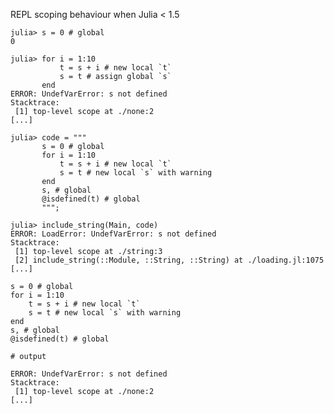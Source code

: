 REPL scoping behaviour when Julia < 1.5

```jldoctest; filter = r"Stacktrace:(\n \[[0-9]+\].*)+"
julia> s = 0 # global
0

julia> for i = 1:10
           t = s + i # new local `t`
           s = t # assign global `s`
       end
ERROR: UndefVarError: s not defined
Stacktrace:
 [1] top-level scope at ./none:2
[...]
```

```jldoctest; filter = r"Stacktrace:(\n \[[0-9]+\].*)+"
julia> code = """
       s = 0 # global
       for i = 1:10
           t = s + i # new local `t`
           s = t # new local `s` with warning
       end
       s, # global
       @isdefined(t) # global
       """;

julia> include_string(Main, code)
ERROR: LoadError: UndefVarError: s not defined
Stacktrace:
 [1] top-level scope at ./string:3
 [2] include_string(::Module, ::String, ::String) at ./loading.jl:1075
[...]
```

```jldoctest; filter = r"Stacktrace:(\n \[[0-9]+\].*)+"
s = 0 # global
for i = 1:10
    t = s + i # new local `t`
    s = t # new local `s` with warning
end
s, # global
@isdefined(t) # global

# output

ERROR: UndefVarError: s not defined
Stacktrace:
 [1] top-level scope at ./none:2
[...]
```

